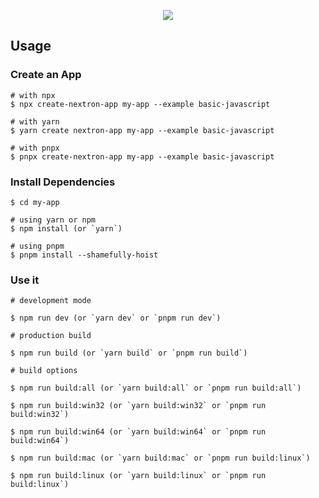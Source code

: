 <p align="center"><img src="https://i.imgur.com/X7dSE68.png"></p>

## Usage

### Create an App

```
# with npx
$ npx create-nextron-app my-app --example basic-javascript

# with yarn
$ yarn create nextron-app my-app --example basic-javascript

# with pnpx
$ pnpx create-nextron-app my-app --example basic-javascript
```

### Install Dependencies

```
$ cd my-app

# using yarn or npm
$ npm install (or `yarn`)

# using pnpm
$ pnpm install --shamefully-hoist
```

### Use it

```
# development mode

$ npm run dev (or `yarn dev` or `pnpm run dev`)

# production build

$ npm run build (or `yarn build` or `pnpm run build`)

# build options

$ npm run build:all (or `yarn build:all` or `pnpm run build:all`)

$ npm run build:win32 (or `yarn build:win32` or `pnpm run build:win32`)

$ npm run build:win64 (or `yarn build:win64` or `pnpm run build:win64`)

$ npm run build:mac (or `yarn build:mac` or `pnpm run build:linux`)

$ npm run build:linux (or `yarn build:linux` or `pnpm run build:linux`)
```
